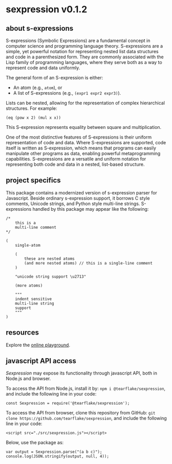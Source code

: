 # sexpression v0.1.2

## about s-expressions

S-expressions (Symbolic Expressions) are a fundamental concept in computer science and programming language theory. S-expressions are a simple, yet powerful notation for representing nested list data structures and code in a parenthesized form. They are commonly associated with the Lisp family of programming languages, where they serve both as a way to represent code and data uniformly.

The general form of an S-expression is either:

- An atom (e.g., `atom`), or
- A list of S-expressions (e.g., `(expr1 expr2 expr3)`).

Lists can be nested, allowing for the representation of complex hierarchical structures. For example:

`(eq (pow x 2) (mul x x))`

This S-expression represents equality between square and multiplication.

One of the most distinctive features of S-expressions is their uniform representation of code and data. Where S-expressions are supported, code itself is written as S-expression, which means that programs can easily manipulate other programs as data, enabling powerful metaprogramming capabilities. S-expressions are a versatile and uniform notation for representing both code and data in a nested, list-based structure. 

## project specifics

This package contains a modernized version of s-expression parser for Javascript. Beside ordinary s-expression support, it borrows C style comments, Unicode strings, and Python style multi-line strings. S-expressions handled by this package may appear like the following:

```
/*
    this is a
    multi-line comment
*/

(
    single-atom
    
    (
        these are nested atoms
        (and more nested atoms) // this is a single-line comment
    )
    
    "unicode string support \u2713"
    
    (more atoms)
    
    """
    indent sensitive
    multi-line string
    support
    """
)
```

## resources

Explore the [online playground](https://tearflake.github.io/sexpression/playground/).

## javascript API access

*Sexpression* may expose its functionality through javascript API, both in Node.js and browser.

To access the API from Node.js, install it by: `npm i @tearflake/sexpression`, and include the following line in your code:

```
const Sexpression = require('@tearflake/sexpression');
```

To access the API from browser, clone this repository from GitHub: `git clone https://github.com/tearflake/sexpression`, and include the following line in your code:

```
<script src="./src/sexpression.js"></script>
```

Below, use the package as:

```
var output = Sexpression.parse("(a b c)");
console.log(JSON.stringify(output, null, 4));
```
